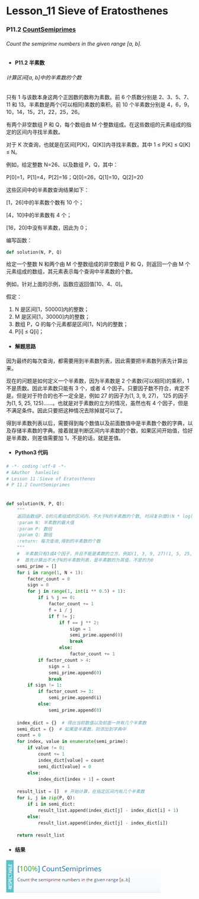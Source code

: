 # Lesson_11 Sieve of Eratosthenes

### P11.2 [CountSemiprimes](https://app.codility.com/programmers/lessons/11-sieve_of_eratosthenes/count_semiprimes/)

###### Count the semiprime numbers in the given range [a, b].

- #### P11.2 半素数

###### 计算区间[a, b]中的半素数的个数

只有 1 与该数本身这两个正因数的数称为素数。前 6 个质数分别是 2、3、5、7、11 和 13。半素数是两个(可以相同)素数的乘积。前 10 个半素数分别是 4，6，9，10，14，15，21，22，25，26。

有两个非空数组 P 和 Q，每个数组由 M 个整数组成。在这些数组的元素组成的指定的区间内寻找半素数。

对于 K 次查询，也就是在区间[P[K]，Q[K]]内寻找半素数，其中 1 ≤ P[K] ≤ Q[K] ≤ N。

例如，给定整数 N=26、以及数组 P，Q，其中：

P[0]=1，P[1]=4，P[2]=16；Q[0]=26，Q[1]=10，Q[2]=20

这些区间中的半素数查询结果如下：

[1，26]中的半素数个数有 10 个；

[4，10]中的半素数有 4 个；

[16，20]中没有半素数，因此为 0；

编写函数：

```python
def solution(N, P, Q)
```

给定一个整数 N 和两个由 M 个整数组成的非空数组 P 和 Q，则返回一个由 M 个元素组成的数组，其元素表示每个查询中半素数的个数。

例如，针对上面的示例，函数应返回值[10、4、0]。

假定：

1. N 是区间[1，50000]内的整数；
2. M 是区间[1，30000]内的整数；
3. 数组 P，Q 的每个元素都是区间[1，N]内的整数；
4. P[i] ≤ Q[i]；

- #### 解题思路

因为最终的每次查询，都需要用到半素数列表，因此需要把半素数列表先计算出来。

现在的问题是如何定义一个半素数，因为半素数是 2 个素数(可以相同)的乘积，1 不是质数。因此半素数只能有 3 个，或者 4 个因子。只要因子数不符合，肯定不是。但是对于符合的也不一定全是，例如 27 的因子为(1, 3, 9, 27)， 125 的因子为(1, 5, 25, 125)……。也就是对于素数的立方的情况，虽然也有 4 个因子，但是不满足条件。因此只要把这种情况去除掉就可以了。

得到半素数列表以后，需要得到每个数值以及前面数值中是半素数个数的字典，以及存储半素数的字典。接着就是判断区间内半素数的个数，如果区间开始值，恰好是半素数，则差值需要加 1，不是的话，就是差值。

- #### Python3 代码

```python
# -*- coding：utf-8 -*-
# &Author  hanleilei
# Lesson 11：Sieve of Eratosthenes
# P 11.2 CountSemiprimes


def solution(N, P, Q):
    """
    返回由数组P、Q的元素组成的区间内，不大于N的半素数的个数, 时间复杂度O(N * log(log(N)) + M)
    :param N: 半素数的最大值
    :param P: 数组
    :param Q: 数组
    :return: 每次查询,得到的半素数的个数
    """
    #  半素数只有3或4个因子，并且不能是素数的立方，例如(1, 3, 9, 27)(1, 5, 25, 125)这种情况
    #  首先计算出不大于N的半素数列表，是半素数的为其值，不是的为0
    semi_prime = []
    for i in range(1, N + 1):
        factor_count = 0
        sign = 0
        for j in range(1, int(i ** 0.5) + 1):
            if i % j == 0:
                factor_count += 1
                f = i / j
                if f != j:
                    if f == j ** 2:
                        sign = 1
                        semi_prime.append(0)
                        break
                    else:
                        factor_count += 1
            if factor_count > 4:
                sign = 1
                semi_prime.append(0)
                break
        if sign != 1:
            if factor_count >= 3:
                semi_prime.append(i)
            else:
                semi_prime.append(0)

    index_dict = {}  # 得出当前数值以及前面一共有几个半素数
    semi_dict = {}  # 如果是半素数，则添加到字典中
    count = 0
    for index, value in enumerate(semi_prime):
        if value != 0:
            count += 1
            index_dict[value] = count
            semi_dict[value] = 0
        else:
            index_dict[index + 1] = count

    result_list = []  # 开始计算，在指定区间内有几个半素数
    for i, j in zip(P, Q):
        if i in semi_dict:
            result_list.append(index_dict[j] - index_dict[i] + 1)
        else:
            result_list.append(index_dict[j] - index_dict[i])

    return result_list
```

- #### 结果

![image](https://github.com/Anfany/Codility-Lessons-By-Python3/blob/master/L11_Sieve%20of%20Eratosthenes/11.2.png)
